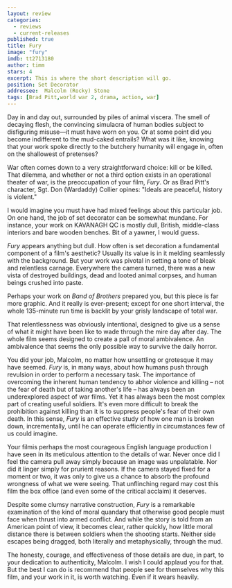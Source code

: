 ```yaml
---
layout: review
categories: 
  - reviews
  - current-releases
published: true
title: Fury
image: "fury"
imdb: tt2713180
author: timm
stars: 4
excerpt: This is where the short description will go.
position: Set Decorator
addressee:  Malcolm (Rocky) Stone
tags: [Brad Pitt,world war 2, drama, action, war]
---
```

Day in and day out, surrounded by piles of animal viscera. The smell of decaying flesh, the convincing simulacra of human bodies subject to disfiguring misuse—it must have worn on you. Or at some point did you become indifferent to the mud-caked entrails? What was it like, knowing that your work spoke directly to the butchery humanity will engage in, often on the shallowest of pretenses?

War often comes down to a very straightforward choice: kill or be killed. That dilemma, and whether or not a third option exists in an operational theater of war, is the preoccupation of your film, _Fury_. Or as Brad Pitt's character, Sgt. Don (Wardaddy) Collier opines: "Ideals are peaceful, history is violent."

I would imagine you must have had mixed feelings about this particular job. On one hand, the job of set decorator can be somewhat mundane. For instance, your work on KAVANAGH QC is mostly dull, British, middle-class interiors and bare wooden benches. Bit of a yawner, I would guess. 

_Fury_ appears anything but dull. How often is set decoration a fundamental component of a film's aesthetic? Usually its value is in it melding seamlessly with the background. But your work was pivotal in setting a tone of bleak and relentless carnage. Everywhere the camera turned, there was a new vista of destroyed buildings, dead and looted animal corpses, and human beings crushed into paste.

Perhaps your work on _Band of Brothers_ prepared you, but this piece is far more graphic. And it really is ever-present; except for one short interval, the whole 135-minute run time is backlit by your grisly landscape of total war.

That relentlessness was obviously intentional, designed to give us a sense of what it might have been like to wade through the mire day after day. The whole film seems designed to create a pall of moral ambivalence. An ambivalence that seems the only possible way to survive the daily horror.

You did your job, Malcolm, no matter how unsettling or grotesque it may have seemed. _Fury_ is, in many ways, about how humans push through revulsion in order to perform a necessary task. The importance of overcoming the inherent human tendency to abhor violence and killing – not the fear of death but of taking another's life – has always been an underexplored aspect of war films. Yet it has always been the most complex part of creating useful soldiers. It's even more difficult to break the prohibition against killing than it is to suppress people's fear of their own death. In this sense, _Fury_ is an effective study of how one man is broken down, incrementally, until he can operate efficiently in circumstances few of us could imagine.

Your filmis perhaps the most courageous English language production I have seen in its meticulous attention to the details of war. Never once did I feel the camera pull away simply because an image was unpalatable. Nor did it linger simply for prurient reasons. If the camera stayed fixed for a moment or two, it was only to give us a chance to absorb the profound wrongness of what we were seeing. That unflinching regard may cost this film the box office (and even some of the critical acclaim) it deserves.

Despite some clumsy narrative construction, _Fury_ is a remarkable examination of the kind of moral quandary that otherwise good people must face when thrust into armed conflict. And while the story is told from an American point of view, it becomes clear, rather quickly, how little moral distance there is between soldiers when the shooting starts. Neither side escapes being dragged, both literally and metaphysically, through the mud.

The honesty, courage, and effectiveness of those details are due, in part, to your dedication to authenticity, Malcolm. I wish I could applaud you for that. But the best I can do is recommend that people see for themselves why this film, and your work in it, is worth watching. Even if it wears heavily.